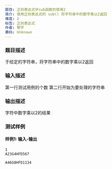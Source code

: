 ```yaml
---
题目: 正则表达式中sub函数的使用2
简介: 使用正则表达式的 sub() 将字符串中的数字乘以2返回
难度: 2
标签: 正则表达式
作者: 黎宇
慕码: Unknown
---
```


### 题目描述

于给定的字符串，将字符串中的数字乘以2返回

### 输入描述

第一行测试用例的个数
第二行开始为要处理的字符串

### 输出描述

字符中数字乘以2的结果

### 测试样例

#### 样例1: 输入-输出

```
1
A23G4HFD567
```

```
A46G8HFD1134
```


